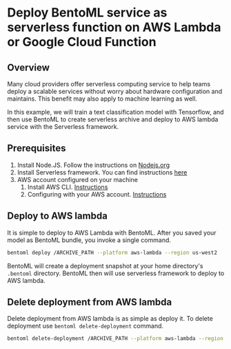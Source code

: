 # Deploy BentoML service as serverless function on AWS Lambda or Google Cloud Function

## Overview

Many cloud providers offer serverless computing service to help teams deploy a
scalable services without worry about hardware configuration and maintains. This
benefit may also apply to machine learning as well.

In this example, we will train a text classification model with Tensorflow, and
then use BentoML to create serverless archive and deploy to AWS lambda service
with the Serverless framework.

## Prerequisites

1. Install Node.JS. Follow the instructions on [Nodejs.org](https://nodejs.org/en)
2. Install Serverless framework.  You can find instructions [here](https://serverless.com/framework/docs/getting-started/)
3. AWS account configured on your machine
   1. Install AWS CLI. [Instructions](https://docs.aws.amazon.com/cli/latest/userguide/cli-chap-install.html)
   2. Configuring with your AWS account. [Instructions](https://docs.aws.amazon.com/cli/latest/userguide/cli-chap-configure.html)


## Deploy to AWS lambda
It is simple to deploy to AWS Lambda with BentoML. After you saved your model as BentoML bundle, you invoke a single command.

```bash
bentoml deploy /ARCHIVE_PATH --platform aws-lambda --region us-west2
```

BentoML will create a deployment snapshot at your home directory's `.bentoml` directory.
BentoML then will use serverless framework to deploy to AWS lambda.

## Delete deployment from AWS lambda
Delete deployment from AWS lambda is as simple as deploy it. To delete deployment use `bentoml delete-deployment` command.
```bash
bentoml delete-deployment /ARCHIVE_PATH --platform aws-lambda --region us-west-2
```